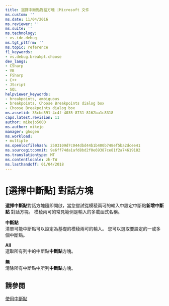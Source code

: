 ```yaml
---
title: 選擇中斷點對話方塊 |Microsoft 文件
ms.custom: ''
ms.date: 11/04/2016
ms.reviewer: ''
ms.suite: ''
ms.technology:
- vs-ide-debug
ms.tgt_pltfrm: ''
ms.topic: reference
f1_keywords:
- vs.debug.breakpt.choose
dev_langs:
- CSharp
- VB
- FSharp
- C++
- JScript
- SQL
helpviewer_keywords:
- breakpoints, ambiguous
- breakpoints, Choose Breakpoints dialog box
- Choose Breakpoints dialog box
ms.assetid: 35cbd591-4c4f-4035-8731-8162ba1c8318
caps.latest.revision: 11
author: mikejo5000
ms.author: mikejo
manager: ghogen
ms.workload:
- multiple
ms.openlocfilehash: 2503109d7c044dbd44b1b400b748ef5ba2dcee41
ms.sourcegitcommit: 9e6ff74da1afd8bd2f0e69387ce81f2a74619182
ms.translationtype: MT
ms.contentlocale: zh-TW
ms.lasthandoff: 01/04/2018
---
```

# <a name="choose-breakpoints-dialog-box"></a>[選擇中斷點] 對話方塊
**選擇中斷點**對話方塊隨即開啟，當您嘗試從模稜兩可的輸入中設定中斷點**新增中斷點** 對話方塊。 模稜兩可的常見範例是輸入的多載函式名稱。  
  
 **中斷點**  
 清單可能中斷點可以設定為基礎的模稜兩可的輸入。 您可以選取要設定的一或多個中斷點。  
  
 **All**  
 選取所有列中的中斷點**中斷點**方塊。  
  
 **無**  
 清除所有中斷點中所列**中斷點**方塊。  
  
## <a name="see-also"></a>請參閱  
 [使用中斷點](../debugger/using-breakpoints.md)